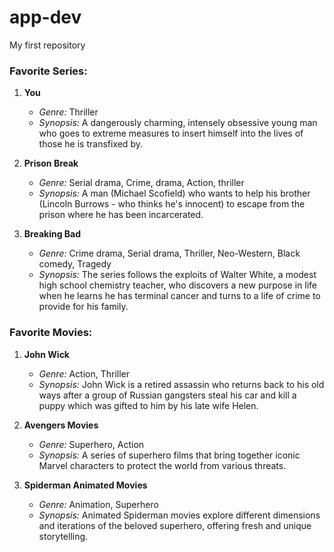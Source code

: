# app-dev
My first repository

### Favorite Series:

1. **You**
    - *Genre:* Thriller
    - *Synopsis:* A dangerously charming, intensely obsessive young man who goes to extreme measures to insert himself into the lives of those he is transfixed by.

2. **Prison Break**
    - *Genre:* 	Serial drama, Crime, drama, Action, thriller
    - *Synopsis:* A man (Michael Scofield) who wants to help his brother (Lincoln Burrows - who thinks he's innocent) to escape from the prison where he has been incarcerated. 

3. **Breaking Bad**
    - *Genre:* Crime drama, Serial drama, Thriller, Neo-Western, Black comedy, Tragedy
    - *Synopsis:* The series follows the exploits of Walter White, a modest high school chemistry teacher, who discovers a new purpose in life when he learns he has terminal cancer and turns to a life of crime to provide for his family.


### Favorite Movies:

1. **John Wick**
    - *Genre:* Action, Thriller
    - *Synopsis:* John Wick is a retired assassin who returns back to his old ways after a group of Russian gangsters steal his car and kill a puppy which was gifted to him by his late wife Helen.

2. **Avengers Movies**
    - *Genre:* Superhero, Action
    - *Synopsis:* A series of superhero films that bring together iconic Marvel characters to protect the world from various threats.

3. **Spiderman Animated Movies**
    - *Genre:* Animation, Superhero
    - *Synopsis:* Animated Spiderman movies explore different dimensions and iterations of the beloved superhero, offering fresh and unique storytelling.
